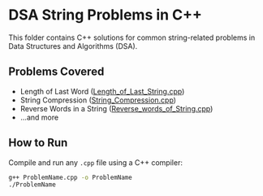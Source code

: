 # DSA String Problems in C++

This folder contains C++ solutions for common string-related problems in Data Structures and Algorithms (DSA).

## Problems Covered

- Length of Last Word ([Length_of_Last_String.cpp](Length_of_Last_String.cpp))
- String Compression ([String_Compression.cpp](String_Compression.cpp))
- Reverse Words in a String ([Reverse_words_of_String.cpp](Reverse_words_of_String.cpp))
- ...and more

## How to Run

Compile and run any `.cpp` file using a C++ compiler:

```sh
g++ ProblemName.cpp -o ProblemName
./ProblemName